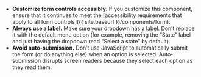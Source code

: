 - **Customize form controls accessibly.** If you customize this component, ensure that it continues to meet the [accessibility requirements that apply to all form controls]({{ site.baseurl }}/components/form).
- **Always use a label.** Make sure your dropdown has a label. Don’t replace it with the default menu option (for example, removing the “State” label and just having the dropdown read “Select a state” by default).
- **Avoid auto-submission.** Don’t use JavaScript to automatically submit the form (or do anything else) when an option is selected. Auto-submission disrupts screen readers because they select each option as they read them.